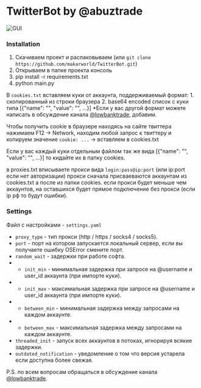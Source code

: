 # TwitterBot by @abuztrade

![GUI](https://i.imgur.com/hazjGE2.png)

### Installation

1. Скачиваем проект и распаковываем (или `git clone https://github.com/makarworld/TwitterBot.git`)
2. Открываем в папке проекта консоль
3. pip install -r requirements.txt
4. python main.py

В `cookies.txt` вставляем куки от аккаунта, 
поддерживаемый формат: 
    1. скопированный из строки браузера 
    2. base64 encoded список с куки типа [{"name": "", "value": "", ...}]
*Если у вас другой формат можете написать в обсуждение канала [@lowbanktrade](https://t.me/+mTAQPI5th9AzZjMy), добавим.

Чтобы получить cookie в браузере находясь на сайте твиттера нажимаем F12 -> Network, 
находим любой запрос к твиттеру и копируем значение `cookie: ...` -> вставляем в cookies.txt

Если у вас каждый куки отдельным файлом так же вида [{"name": "", "value": "", ...}] то кидайте их в папку cookies.

в proxies.txt вписываете прокси вида `login:pass@ip:port` (или ip:port если нет авторизации)
прокси сначала присваеваются аккаунтам из cookies.txt а после из папки cookies.
если прокси будет меньше чем аккаунтов, на оставшихся будет прямое подключение без прокси (если ip рф то будут ошибки).

### Settings 
Файл с настройками - `settings.yaml`

 - `proxy_type` - тип прокси (http / https / socks4 / socks5).
 - `port` - порт на котором запускается локальный сервер, если вы получаете ошибку OSError смените порт.
 - `random_wait` - задержки при работе софта.
 - - `init_min` - минимальная задержка при запросе на @username и user_id аккаунта (при импорте куки).
 - - `init_max` - максимальная задержка при запросе на @username и user_id аккаунта (при импорте куки).
 - - `between_min` - минимальная задержка между запросами на каждом аккаунте.
 - - `between_max` - максимальная задержка между запросами на каждом аккаунте.
 - `threaded_init` - запуск всех аккаунтов в потоках, игнорируя всякие задержки.
 - `outdated_notification` - уведомление о том что версия устарела если доступна более свежая.


P.S. по всем вопросам обращаться в обсуждение канала [@lowbanktrade](https://t.me/+mTAQPI5th9AzZjMy).